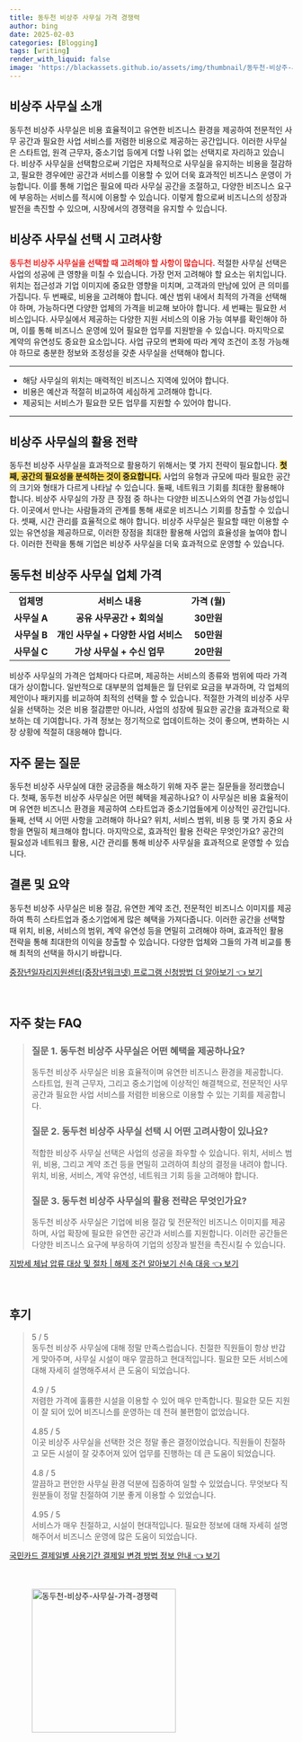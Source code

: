 ```yaml
---
title: 동두천 비상주 사무실 가격 경쟁력
author: bing
date: 2025-02-03
categories: [Blogging]
tags: [writing]
render_with_liquid: false
image: 'https://blackassets.github.io/assets/img/thumbnail/동두천-비상주-사무실-가격-경쟁력.webp'
---
```



<h2 id='비상주 사무실 소개'>비상주 사무실 소개</h2>

<p>동두천 비상주 사무실은 비용 효율적이고 유연한 비즈니스 환경을 제공하여 전문적인 사무 공간과 필요한 사업 서비스를 저렴한 비용으로 제공하는 공간입니다. 이러한 사무실은 스타트업, 원격 근무자, 중소기업 등에게 더할 나위 없는 선택지로 자리하고 있습니다. 비상주 사무실을 선택함으로써 기업은 자체적으로 사무실을 유지하는 비용을 절감하고, 필요한 경우에만 공간과 서비스를 이용할 수 있어 더욱 효과적인 비즈니스 운영이 가능합니다. 이를 통해 기업은 필요에 따라 사무실 공간을 조절하고, 다양한 비즈니스 요구에 부응하는 서비스를 적시에 이용할 수 있습니다. 이렇게 함으로써 비즈니스의 성장과 발전을 촉진할 수 있으며, 시장에서의 경쟁력을 유지할 수 있습니다.</p>

<h2 id='비상주 사무실 선택 시 고려사항'>비상주 사무실 선택 시 고려사항</h2>

<p><b><span style="color: #ee2323;">동두천 비상주 사무실을 선택할 때 고려해야 할 사항이 많습니다.</span></b> 적절한 사무실 선택은 사업의 성공에 큰 영향을 미칠 수 있습니다. 가장 먼저 고려해야 할 요소는 위치입니다. 위치는 접근성과 기업 이미지에 중요한 영향을 미치며, 고객과의 만남에 있어 큰 의미를 가집니다. 두 번째로, 비용을 고려해야 합니다. 예산 범위 내에서 최적의 가격을 선택해야 하며, 가능하다면 다양한 업체의 가격을 비교해 보아야 합니다. 세 번째는 필요한 서비스입니다. 사무실에서 제공하는 다양한 지원 서비스의 이용 가능 여부를 확인해야 하며, 이를 통해 비즈니스 운영에 있어 필요한 업무를 지원받을 수 있습니다. 마지막으로 계약의 유연성도 중요한 요소입니다. 사업 규모의 변화에 따라 계약 조건이 조정 가능해야 하므로 충분한 정보와 조정성을 갖춘 사무실을 선택해야 합니다.</p>

<hr />

<ul>
    <li>해당 사무실의 위치는 매력적인 비즈니스 지역에 있어야 합니다.</li>
    <li>비용은 예산과 적절히 비교하여 세심하게 고려해야 합니다.</li>
    <li>제공되는 서비스가 필요한 모든 업무를 지원할 수 있어야 합니다.</li>
</ul>

<hr />

<h2 id='비상주 사무실의 활용 전략'>비상주 사무실의 활용 전략</h2>

<p>동두천 비상주 사무실을 효과적으로 활용하기 위해서는 몇 가지 전략이 필요합니다. <b><span style="background-color: #ffe066;">첫째, 공간의 필요성을 분석하는 것이 중요합니다.</span></b> 사업의 유형과 규모에 따라 필요한 공간의 크기와 형태가 다르게 나타날 수 있습니다. 둘째, 네트워크 기회를 최대한 활용해야 합니다. 비상주 사무실의 가장 큰 장점 중 하나는 다양한 비즈니스와의 연결 가능성입니다. 이곳에서 만나는 사람들과의 관계를 통해 새로운 비즈니스 기회를 창출할 수 있습니다. 셋째, 시간 관리를 효율적으로 해야 합니다. 비상주 사무실은 필요할 때만 이용할 수 있는 유연성을 제공하므로, 이러한 장점을 최대한 활용해 사업의 효율성을 높여야 합니다. 이러한 전략을 통해 기업은 비상주 사무실을 더욱 효과적으로 운영할 수 있습니다.</p>

<h2 id='동두천 비상주 사무실 업체 가격'>동두천 비상주 사무실 업체 가격</h2>

<table>
    <tr>
        <td style="text-align: center; height: 17px;"><b>업체명</b></td>
        <td style="text-align: center; height: 17px;"><b>서비스 내용</b></td>
        <td style="text-align: center; height: 17px;"><b>가격 (월)</b></td>
    </tr>
    <tr>
        <td style="text-align: center; height: 17px;"><b>사무실 A</b></td>
        <td style="text-align: center; height: 17px;"><b>공유 사무공간 + 회의실</b></td>
        <td style="text-align: center; height: 17px;"><b>30만원</b></td>
    </tr>
    <tr>
        <td style="text-align: center; height: 17px;"><b>사무실 B</b></td>
        <td style="text-align: center; height: 17px;"><b>개인 사무실 + 다양한 사업 서비스</b></td>
        <td style="text-align: center; height: 17px;"><b>50만원</b></td>
    </tr>
    <tr>
        <td style="text-align: center; height: 17px;"><b>사무실 C</b></td>
        <td style="text-align: center; height: 17px;"><b>가상 사무실 + 수신 업무</b></td>
        <td style="text-align: center; height: 17px;"><b>20만원</b></td>
    </tr>
</table>

<p>비상주 사무실의 가격은 업체마다 다르며, 제공하는 서비스의 종류와 범위에 따라 가격대가 상이합니다. 일반적으로 대부분의 업체들은 월 단위로 요금을 부과하며, 각 업체의 제안이나 패키지를 비교하여 최적의 선택을 할 수 있습니다. 적절한 가격의 비상주 사무실을 선택하는 것은 비용 절감뿐만 아니라, 사업의 성장에 필요한 공간을 효과적으로 확보하는 데 기여합니다. 가격 정보는 정기적으로 업데이트하는 것이 좋으며, 변화하는 시장 상황에 적절히 대응해야 합니다.</p>

<h2 id='자주 묻는 질문'>자주 묻는 질문</h2>

<p>동두천 비상주 사무실에 대한 궁금증을 해소하기 위해 자주 묻는 질문들을 정리했습니다. 첫째, 동두천 비상주 사무실은 어떤 혜택을 제공하나요? 이 사무실은 비용 효율적이며 유연한 비즈니스 환경을 제공하여 스타트업과 중소기업들에게 이상적인 공간입니다. 둘째, 선택 시 어떤 사항을 고려해야 하나요? 위치, 서비스 범위, 비용 등 몇 가지 중요 사항을 면밀히 체크해야 합니다. 마지막으로, 효과적인 활용 전략은 무엇인가요? 공간의 필요성과 네트워크 활용, 시간 관리를 통해 비상주 사무실을 효과적으로 운영할 수 있습니다.</p>

<h2 id='결론 및 요약'>결론 및 요약</h2>

<p>동두천 비상주 사무실은 비용 절감, 유연한 계약 조건, 전문적인 비즈니스 이미지를 제공하여 특히 스타트업과 중소기업에게 많은 혜택을 가져다줍니다. 이러한 공간을 선택할 때 위치, 비용, 서비스의 범위, 계약 유연성 등을 면밀히 고려해야 하며, 효과적인 활용 전략을 통해 최대한의 이익을 창출할 수 있습니다. 다양한 업체와 그들의 가격 비교를 통해 최적의 선택을 하시기 바랍니다.</p>


<p><a class="click-button" title="중장년일자리지원센터(중장년워크넷) 프로그램 신청방법 더 알아보기" href="https://blackassets.github.io/posts/%EC%A4%91%EC%9E%A5%EB%85%84%EC%9D%BC%EC%9E%90%EB%A6%AC%EC%A7%80%EC%9B%90%EC%84%BC%ED%84%B0(%EC%A4%91%EC%9E%A5%EB%85%84%EC%9B%8C%ED%81%AC%EB%84%B7)-%ED%94%84%EB%A1%9C%EA%B7%B8%EB%9E%A8-%EC%8B%A0%EC%B2%AD%EB%B0%A9%EB%B2%95-%EB%8D%94-%EC%95%8C%EC%95%84%EB%B3%B4%EA%B8%B0/" rel="dofollow">중장년일자리지원센터(중장년워크넷) 프로그램 신청방법 더 알아보기 👈 보기</a></p><br>
<h2 id='자주_찾는_FAQ'>자주 찾는 FAQ</h2>
<div itemscope="" itemtype="https://schema.org/FAQPage"> 
<blockquote> 
<div itemscope="" itemprop="mainEntity" itemtype="https://schema.org/Question"> 
<h3 itemprop="name">질문 1. 동두천 비상주 사무실은 어떤 혜택을 제공하나요?</h3> 
<div itemscope="" itemprop="acceptedAnswer" itemtype="https://schema.org/Answer"> 
<span itemprop="text"> 
<p>동두천 비상주 사무실은 비용 효율적이며 유연한 비즈니스 환경을 제공합니다. 스타트업, 원격 근무자, 그리고 중소기업에 이상적인 해결책으로, 전문적인 사무 공간과 필요한 사업 서비스를 저렴한 비용으로 이용할 수 있는 기회를 제공합니다.</p> 
</span> 
</div> 
</div> 

<div itemscope="" itemprop="mainEntity" itemtype="https://schema.org/Question"> 
<h3 itemprop="name">질문 2. 동두천 비상주 사무실 선택 시 어떤 고려사항이 있나요?</h3> 
<div itemscope="" itemprop="acceptedAnswer" itemtype="https://schema.org/Answer"> 
<span itemprop="text"> 
<p>적합한 비상주 사무실 선택은 사업의 성공을 좌우할 수 있습니다. 위치, 서비스 범위, 비용, 그리고 계약 조건 등을 면밀히 고려하여 최상의 결정을 내려야 합니다. 위치, 비용, 서비스, 계약 유연성, 네트워크 기회 등을 고려해야 합니다.</p> 
</span> 
</div> 
</div> 

<div itemscope="" itemprop="mainEntity" itemtype="https://schema.org/Question"> 
<h3 itemprop="name">질문 3. 동두천 비상주 사무실의 활용 전략은 무엇인가요?</h3> 
<div itemscope="" itemprop="acceptedAnswer" itemtype="https://schema.org/Answer"> 
<span itemprop="text"> 
<p>동두천 비상주 사무실은 기업에 비용 절감 및 전문적인 비즈니스 이미지를 제공하며, 사업 확장에 필요한 유연한 공간과 서비스를 지원합니다. 이러한 공간들은 다양한 비즈니스 요구에 부응하여 기업의 성장과 발전을 촉진시킬 수 있습니다.</p> 
</span> 
</div> 
</div> 
</blockquote> 
</div>
<p><a class="click-button" title="지방세 체납 압류 대상 및 절차 | 해제 조건 알아보기 신속 대응" href="https://blackassets.github.io/posts/%EC%A7%80%EB%B0%A9%EC%84%B8-%EC%B2%B4%EB%82%A9-%EC%95%95%EB%A5%98-%EB%8C%80%EC%83%81-%EB%B0%8F-%EC%A0%88%EC%B0%A8-%ED%95%B4%EC%A0%9C-%EC%A1%B0%EA%B1%B4-%EC%95%8C%EC%95%84%EB%B3%B4%EA%B8%B0-%EC%8B%A0%EC%86%8D-%EB%8C%80%EC%9D%91/" rel="dofollow">지방세 체납 압류 대상 및 절차 | 해제 조건 알아보기 신속 대응 👈 보기</a></p><br>
<h2 id='후기'>후기</h2>
<div itemscope itemtype="https://schema.org/Product">
  <blockquote>
  <div itemprop="review" itemscope itemtype="https://schema.org/Review">
      <div itemprop="reviewRating" itemscope itemtype="https://schema.org/Rating"> <span itemprop="ratingValue">5</span> / <span itemprop="bestRating">5</span> </div>
      <span itemprop="reviewBody">동두천 비상주 사무실에 대해 정말 만족스럽습니다. 친절한 직원들이 항상 반갑게 맞아주며, 사무실 시설이 매우 깔끔하고 현대적입니다. 필요한 모든 서비스에 대해 자세히 설명해주셔서 큰 도움이 되었습니다.</span>
  </div>
  <br>
  <div itemprop="review" itemscope itemtype="https://schema.org/Review">
      <div itemprop="reviewRating" itemscope itemtype="https://schema.org/Rating"> <span itemprop="ratingValue">4.9</span> / <span itemprop="bestRating">5</span> </div>
      <span itemprop="reviewBody">저렴한 가격에 훌륭한 시설을 이용할 수 있어 매우 만족합니다. 필요한 모든 지원이 잘 되어 있어 비즈니스를 운영하는 데 전혀 불편함이 없었습니다.</span>
  </div>
  <br>
  <div itemprop="review" itemscope itemtype="https://schema.org/Review">
      <div itemprop="reviewRating" itemscope itemtype="https://schema.org/Rating"> <span itemprop="ratingValue">4.85</span> / <span itemprop="bestRating">5</span> </div>
      <span itemprop="reviewBody">이곳 비상주 사무실을 선택한 것은 정말 좋은 결정이었습니다. 직원들이 친절하고 모든 시설이 잘 갖추어져 있어 업무를 진행하는 데 큰 도움이 되었습니다.</span>
  </div>
  <br>
  <div itemprop="review" itemscope itemtype="https://schema.org/Review">
      <div itemprop="reviewRating" itemscope itemtype="https://schema.org/Rating"> <span itemprop="ratingValue">4.8</span> / <span itemprop="bestRating">5</span> </div>
      <span itemprop="reviewBody">깔끔하고 편안한 사무실 환경 덕분에 집중하여 일할 수 있었습니다. 무엇보다 직원분들이 정말 친절하여 기분 좋게 이용할 수 있었습니다.</span>
  </div>
  <br>
  <div itemprop="review" itemscope itemtype="https://schema.org/Review">
      <div itemprop="reviewRating" itemscope itemtype="https://schema.org/Rating"> <span itemprop="ratingValue">4.95</span> / <span itemprop="bestRating">5</span> </div>
      <span itemprop="reviewBody">서비스가 매우 친절하고, 시설이 현대적입니다. 필요한 정보에 대해 자세히 설명해주어서 비즈니스 운영에 많은 도움이 되었습니다.</span>
  </div>
  </blockquote>
</div>
<p><a class="click-button" title="국민카드 결제일별 사용기간 결제일 변경 방법 정보 안내" href="https://blackassets.github.io/posts/%EA%B5%AD%EB%AF%BC%EC%B9%B4%EB%93%9C-%EA%B2%B0%EC%A0%9C%EC%9D%BC%EB%B3%84-%EC%82%AC%EC%9A%A9%EA%B8%B0%EA%B0%84-%EA%B2%B0%EC%A0%9C%EC%9D%BC-%EB%B3%80%EA%B2%BD-%EB%B0%A9%EB%B2%95-%EC%A0%95%EB%B3%B4-%EC%95%88%EB%82%B4/" rel="dofollow">국민카드 결제일별 사용기간 결제일 변경 방법 정보 안내 👈 보기</a></p><br>
<figure class="image"><img src="https://blackassets.github.io/assets/img/thumbnail/동두천-비상주-사무실-가격-경쟁력.webp" alt="동두천-비상주-사무실-가격-경쟁력" width="256" height="256"></figure>